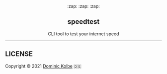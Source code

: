 <p align="center">
  <p align="center">:zap: :zap: :zap:</p>
  <h2 align="center">speedtest</h2>
  <p align="center">CLI tool to test your internet speed<p>
</p>

---

## LICENSE

Copyright © 2021 [Dominic Kolbe](https://dominickolbe.dk) :de:
